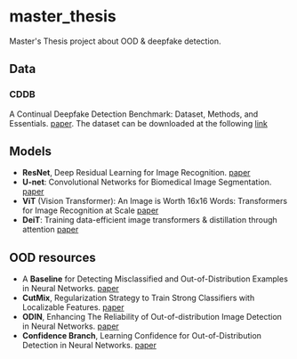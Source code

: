 # master_thesis
Master's Thesis project about OOD & deepfake detection.


## Data

### CDDB
A Continual Deepfake Detection Benchmark: Dataset, Methods, and Essentials. [paper](https://arxiv.org/abs/2205.05467).
The dataset can be downloaded at the following [link](https://drive.google.com/file/d/1NgB8ytBMFBFwyXJQvdVT_yek1EaaEHrg/view)


## Models

- **ResNet**, Deep Residual Learning for Image Recognition.
[paper](https://arxiv.org/abs/1512.03385v1)
- **U-net**: Convolutional Networks for Biomedical Image Segmentation.
[paper](https://arxiv.org/abs/1505.04597)
- **ViT** (Vision Transformer): An Image is Worth 16x16 Words: Transformers for Image Recognition at Scale
[paper](https://arxiv.org/abs/2010.11929)
- **DeiT**: Training data-efficient image transformers & distillation through attention
[paper](https://arxiv.org/abs/2012.12877)

## OOD resources

- A **Baseline** for Detecting Misclassified and Out-of-Distribution Examples in Neural Networks.
[paper](https://arxiv.org/abs/1610.02136)
- **CutMix**, Regularization Strategy to Train Strong Classifiers with Localizable Features.
[paper](https://arxiv.org/abs/1905.04899)
- **ODIN**, Enhancing The Reliability of Out-of-distribution Image Detection in Neural Networks.
[paper](https://arxiv.org/abs/1706.02690)
- **Confidence Branch**, Learning Confidence for Out-of-Distribution Detection in Neural Networks.
[paper](https://arxiv.org/abs/1802.04865)
